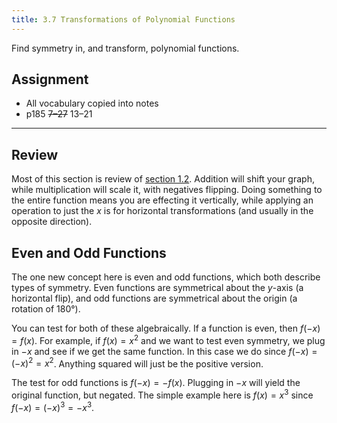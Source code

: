 ```yaml
---
title: 3.7 Transformations of Polynomial Functions
---
```


Find symmetry in, and transform, polynomial functions.

## Assignment

- All vocabulary copied into notes
- p185 ~~7–27~~ 13–21

---

## Review

Most of this section is review of [section 1.2](./1.2-transformation-of-functions.md). Addition will shift your graph, while multiplication will scale it, with negatives flipping. Doing something to the entire function means you are effecting it vertically, while applying an operation to just the $x$ is for horizontal transformations (and usually in the opposite direction).

## Even and Odd Functions

The one new concept here is even and odd functions, which both describe types of symmetry. Even functions are symmetrical about the $y$-axis (a horizontal flip), and odd functions are symmetrical about the origin (a rotation of 180°).

You can test for both of these algebraically. If a function is even, then $f(-x)=f(x)$. For example, if $f(x)=x^2$ and we want to test even symmetry, we plug in $-x$ and see if we get the same function. In this case we do since $f(-x)=(-x)^2=x^2$. Anything squared will just be the positive version.

The test for odd functions is $f(-x)=-f(x)$. Plugging in $-x$ will yield the original function, but negated. The simple example here is $f(x)=x^3$ since $f(-x)=(-x)^3 = -x^3$.
